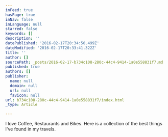 ```yaml
---
inFeed: true
hasPage: true
inNav: false
inLanguage: null
starred: false
keywords: []
description: ''
datePublished: '2016-02-17T20:34:50.499Z'
dateModified: '2016-02-17T20:33:41.322Z'
title: ''
author: []
sourcePath: _posts/2016-02-17-b734c108-280c-44c4-9414-1a0e558831f7.md
published: true
authors: []
publisher:
  name: null
  domain: null
  url: null
  favicon: null
url: b734c108-280c-44c4-9414-1a0e558831f7/index.html
_type: Article

---
```

I love Coffee, Restaurants and Bikes. Here is a  collection of the best things I've found in my travels.